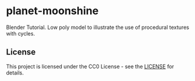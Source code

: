 # planet-moonshine
Blender Tutorial. Low poly model to illustrate the use of procedural textures with cycles.

## License
This project is licensed under the CC0 License - see the [LICENSE](https://creativecommons.org/publicdomain/zero/1.0/) for details.
